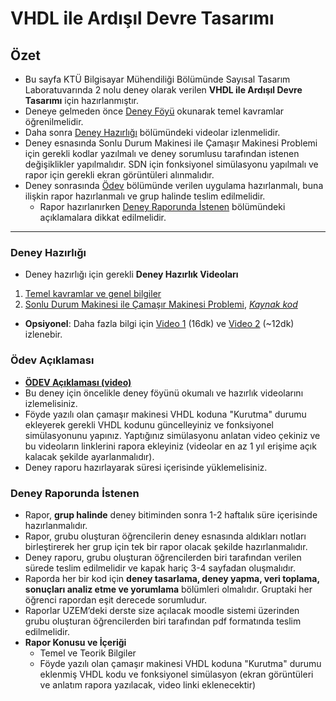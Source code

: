 # VHDL ile Ardışıl Devre Tasarımı

## Özet

* Bu sayfa KTÜ Bilgisayar Mühendiliği Bölümünde Sayısal Tasarım Laboratuvarında 2 nolu deney olarak verilen  **VHDL ile Ardışıl Devre Tasarımı** için hazırlanmıştır.
* Deneye gelmeden önce [Deney Föyü](https://www.ktu.edu.tr/dosyalar/bilgisayar_8a5d5.pdf) okunarak temel kavramlar öğrenilmelidir.
* Daha sonra [Deney Hazırlığı](#deney-hazırlığı) bölümündeki videolar izlenmelidir.
* Deney esnasında Sonlu Durum Makinesi ile Çamaşır Makinesi Problemi için gerekli kodlar yazılmalı ve deney sorumlusu tarafından istenen değişiklikler yapılmalıdır. SDN için fonksiyonel simülasyonu yapılmalı ve rapor için gerekli ekran görüntüleri alınmalıdır.
* Deney sonrasında [Ödev](#ödev-açıklaması) bölümünde verilen uygulama hazırlanmalı, buna ilişkin rapor hazırlanmalı ve grup halinde teslim edilmelidir.
  * Rapor hazırlanırken [Deney Raporunda İstenen](#deney-raporunda-istenen) bölümündeki açıklamalara dikkat edilmelidir.

---

### Deney Hazırlığı
* Deney hazırlığı için gerekli **Deney Hazırlık Videoları**
1. [Temel kavramlar ve genel bilgiler](https://youtu.be/GM-62MMqvH8)
1. [Sonlu Durum Makinesi ile Çamaşır Makinesi Problemi](https://youtu.be/E0rt9_qNqWc), _[Kaynak kod](eSDM.vhd)_ 
* **Opsiyonel**: Daha fazla bilgi için [Video 1](https://youtu.be/Z6Ql3Jw2hTU) (16dk) ve [Video 2](https://youtu.be/cg_CRbJMDLM) (~12dk) izlenebir.

### Ödev Açıklaması
* **[ÖDEV Açıklaması (video)](https://youtu.be/E0rt9_qNqWc?t=1672)**
* Bu deney için öncelikle deney föyünü okumalı ve hazırlık videolarını izlemelisiniz.
* Föyde yazılı olan çamaşır makinesi VHDL koduna "Kurutma" durumu ekleyerek gerekli VHDL kodunu güncelleyiniz ve fonksiyonel simülasyonunu yapınız. Yaptığınız simülasyonu anlatan video çekiniz ve bu videoların linklerini rapora ekleyiniz (videolar en az 1 yıl erişime açık kalacak şekilde ayarlanmalıdır).
* Deney raporu hazırlayarak süresi içerisinde yüklemelisiniz.

### Deney Raporunda İstenen
* Rapor, **grup halinde** deney bitiminden sonra 1-2 haftalık süre içerisinde hazırlanmalıdır.
* Rapor, grubu oluşturan öğrencilerin deney esnasında aldıkları notları birleştirerek her grup için tek bir rapor olacak şekilde hazırlanmalıdır.
* Deney raporu, grubu oluşturan öğrencilerden biri tarafından verilen sürede teslim edilmelidir ve kapak hariç 3-4 sayfadan oluşmalıdır.
* Raporda her bir kod için **deney tasarlama, deney yapma, veri toplama, sonuçları analiz etme ve yorumlama** bölümleri olmalıdır. Gruptaki her öğrenci rapordan eşit derecede sorumludur.
* Raporlar UZEM’deki derste size açılacak moodle sistemi üzerinden grubu oluşturan öğrencilerden biri tarafından pdf formatında teslim edilmelidir.
* **Rapor Konusu ve İçeriği**
  * Temel ve Teorik Bilgiler
  * Föyde yazılı olan çamaşır makinesi VHDL koduna "Kurutma" durumu eklenmiş VHDL kodu ve fonksiyonel simülasyon (ekran görüntüleri ve anlatım rapora yazılacak, video linki eklenecektir)